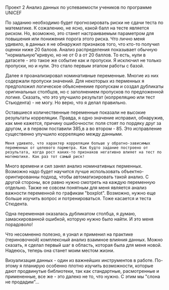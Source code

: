 Проект 2 
Анализ данных по успеваемости учеников по программе UNICEF

По заданию необходимо будет прогнозировать риски не сдачи теста по математике. К сожалению, не ясно, какой балл на тесте является риском. Но, возможно, это станет настраиваемым параметром для повышения или понижения порога этого риска. Что лично меня удивило, в данных я не обнаружил признаков того, что кто-то получил оценки ниже 20 балоов. Анализ распределения показывает обычную "нормальную"кривую, но не от 0 а от 20 баллов. То есть, нули в датасете - это такое же событие как и пропуски. Я исключил не только пропуски, но и нули. Это стало первым этапом работы с базой.

Далее я проанализировал номинативные переменные. Многие из них содержали пропуски значений. Для некоторых из перменных я предположил логическое объясненеиие пропускам и создал дубликаты оригинальных столбцов, но с заполнением пропусков по предложенной логике. Сказать, что это улучшило результат (колрреляцию или тест Стьюдента) - не могу. Но верю, что я делал правильно. 

Оставшиеся количественные переменные показали не высокие результаты корреляции. Правда, я одно значение исправил, обнаружив, как мне кажется, причину ошибочности: поля стоят по пордяку друг за другом, и в первом поставили 385,в а во втором - 85. Это исправление существенно улучшило корреляцию между данными.

    Меня удивило, что характер корреляции больше у обратно-зависимых переменных от целевого парметра. Как будто задание построено от результата, когда рост каких-то признаков негативно влияет на тест по математике. Как раз тот самый риск! 
    
Много времени и сил занял анализ номинативных перменных. Возможно надо будет научится лучше использовать объектно-оринтированны подход, чтобы автоматизировать такой анализ. С другой стороны, все равно нужно смотреть на каждую переменную отдельно. Также не совсем понятным для меня является анализ важности переменной по графикам "boxplot". Возможно, нужно еще больше изучить вопрос и потренироваться. Тоже касается и теста Стюдента.

Одна переменная оказалась дубликатом столбца, я думаю, замаскированной ошибкой, которую нужно было найти. И это меня порадоволо!

Что несомненно полезно, я узнал и применил на практике (териновочной) комплексный анализ взаимное влияния данных. Можно сказать, я сделал первый шаг в область, которая была для меня новой. Надеюсь, теперь она станет моим местом жизни.

Визуализация данных - один из важнейших инструментов в работе. По-этому я планирую особенно плотно изучить возможности, которые дают продвинутые библиотеки, так как стандартные, расмотренные и примененные, все же - это далеко не то, что нужно. С этим мы "слона не продадим"...